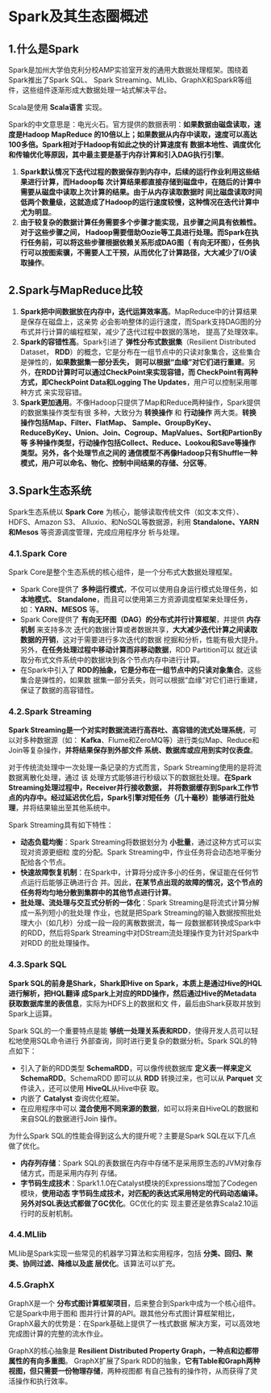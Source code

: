 Spark及其生态圈概述
================================================================================
## 1.什么是Spark
Spark是加州大学伯克利分校AMP实验室开发的通用大数据处理框架。围绕着Spark推出了Spark SQL、
Spark Streaming、MLlib、GraphX和SparkR等组件，这些组件逐渐形成大数据处理一站式解决平台。

Scala是使用 **Scala语言** 实现。

Spark的中文意思是：电光火石。官方提供的数据表明：**如果数据由磁盘读取，速度是Hadoop MapReduce
的10倍以上；如果数据从内存中读取，速度可以高达100多倍。Spark相对于Hadoop有如此之快的计算速度有
数据本地性、调度优化和传输优化等原因，其中最主要是基于内存计算和引入DAG执行引擎**。
1. **Spark默认情况下迭代过程的数据保存到内存中，后续的运行作业利用这些结果进行计算，而Hadoop每
次计算结果都直接存储到磁盘中，在随后的计算中需要从磁盘中读取上次计算的结果。由于从内存读取数据时
间比磁盘读取时间低两个数量级，这就造成了Hadoop的运行速度较慢，这种情况在迭代计算中尤为明显**。
2. **由于较复杂的数据计算任务需要多个步骤才能实现，且步骤之间具有依赖性。对于这些步骤之间，
Hadoop需要借助Oozie等工具进行处理。而Spark在执行任务前，可以将这些步骤根据依赖关系形成DAG图（
有向无环图），任务执行可以按图索骥，不需要人工干预，从而优化了计算路径，大大减少了I/O读取操作**。

## 2.Spark与MapReduce比较 
1. **Spark把中间数据放在内存中，迭代运算效率高**。MapReduce中的计算结果是保存在磁盘上，这亲势
必会影响整体的运行速度，而Spark支持DAG图的分布式并行计算的编程框架，减少了迭代过程中数据的落地，
提高了处理效率。
2. **Spark的容错性高**。Spark引进了 **弹性分布式数据集**（Resilient Distributed Dataset，
**RDD**）的概念，它是分布在一组节点中的只读对象集合，这些集合是弹性的，**如果数据集一部分丢失，
则可以根据“血缘”对它们进行重建**。另外，**在RDD计算时可以通过CheckPoint来实现容错，而
CheckPoint有两种方式，即CheckPoint Data和Logging The Updates**，用户可以控制采用哪种方式
来实现容错。
3. **Spark更加通用**。不像Hadoop只提供了Map和Reduce两种操作，Spark提供的数据集操作类型有很
多种，大致分为 **转换操作** 和 **行动操作** 两大类。**转换操作包括Map、Filter、FlatMap、
Sample、GroupByKey、ReduceByKey、Union、Join、Cogroup、MapValues、Sort和PartionBy等
多种操作类型，行动操作包括Collect、Reduce、Lookou和Save等操作类型。另外，各个处理节点之间的
通信模型不再像Hadoop只有Shuffle一种模式，用户可以命名、物化、控制中间结果的存储、分区等**。


## 3.Spark生态系统
Spark生态系统以 **Spark Core** 为核心，能够读取传统文件（如文本文件）、HDFS、Amazon S3、
Alluxio、和NoSQL等数据源，利用 **Standalone、YARN和Mesos** 等资源调度管理，完成应用程序分
析与处理。

### 4.1.Spark Core
Spark Core是整个生态系统的核心组件，是一个分布式大数据处理框架。
+ Spark Core提供了 **多种运行模式**，不仅可以使用自身运行模式处理任务，如 **本地模式、
Standalone**，而且可以使用第三方资源调度框架来处理任务，如：**YARN、MESOS** 等。
+ Spark Core提供了 **有向无环图（DAG）的分布式并行计算框架**，并提供 **内存机制** 来支持多次
迭代的数据计算或者数据共享，**大大减少迭代计算之间读取数据的开销**，这对于需要进行多次迭代的数据
挖掘和分析，性能有极大提升。另外，**在任务处理过程中移动计算而非移动数据**，RDD Partition可以
就近读取分布式文件系统中的数据块到各个节点内存中进行计算。
+ 在Spark中引入了 **RDD的抽象，它是分布在一组节点中的只读对象集合**。这些集合是弹性的，如果数
据集一部分丢失，则可以根据“血缘”对它们进行重建，保证了数据的高容错性。

### 4.2.Spark Streaming
**Spark Streaming是一个对实时数据流进行高吞吐、高容错的流式处理系统**，可以对多种数据源（如：
**Kafka**、Flume和ZeroMQ等）进行类似Map、Reduce和Join等复杂操作，**并将结果保存到外部文件
系统、数据库或应用到实时仪表盘**。

对于传统流处理中一次处理一条记录的方式而言，Spark Streaming使用的是将流数据离散化处理，通过 该
处理方式能够进行秒级以下的数据批处理。**在Spark Streaming处理过程中，Receiver并行接收数据，
并将数据缓存到Spark工作节点的内存中。经过延迟优化后，Spark引擎对短任务（几十毫秒）能够进行批处
理**，并将结果输出至其他系统中。

Spark Streaming具有如下特性：
+ **动态负载均衡**：Spark Streaming将数据划分为 **小批量**，通过这种方式可以实现对资源更细粒
度的分配。Spark Streaming中，作业任务将会动态地平衡分配给各个节点。
+ **快速故障恢复机制**：在Spark中，计算将分成许多小的任务，保证能在任何节点运行后能够正确进行合
并。因此，**在某节点出现的故障的情况，这个节点的任务将均匀地分散到集群中的其他节点进行计算**。
+ **批处理、流处理与交互式分析的一体化**：Spark Streaming是将流式计算分解成一系列短小的批处理
作业，也就是把Spark Streaming的输入数据按照批处理大小（如几秒）分成一段一段的离散数据流，每一
段数据都转换成Spark中的RDD，然后将Spark Streaming中对DStream流处理操作变为针对Spark中对RDD
的批处理操作。

### 4.3.Spark SQL
**Spark SQL的前身是Shark，Shark即Hive on Spark，本质上是通过Hive的HQL进行解析，把HQL翻译
成Spark上对应的RDD操作，然后通过Hive的Metadata获取数据库里的表信息**，实际为HDFS上的数据和文
件，最后由Shark获取并放到Spark上运算。 

Spark SQL的一个重要特点是能 **够统一处理关系表和RDD**，使得开发人员可以轻松地使用SQL命令进行
外部查询，同时进行更复杂的数据分析。Spark SQL的特点如下：
+ 引入了新的RDD类型 **SchemaRDD**，可以像传统数据库 **定义表一样来定义SchemaRDD**。SchemaRDD
即可以从 **RDD** 转换过来，也可以从 **Parquet** 文件读入，还可以使用 **HiveQL**从Hive中获
取。
+ 内嵌了 **Catalyst** 查询优化框架。
+ 在应用程序中可以 **混合使用不同来源的数据**，如可以将来自HiveQL的数据和来自SQL的数据进行Join
操作。

为什么Spark SQL的性能会得到这么大的提升呢？主要是Spark SQL在以下几点做了优化。
+ **内存列存储**：Spark SQL的表数据在内存中存储不是采用原生态的JVM对象存储方式，而是采用内存列
存储。
+ **字节码生成技术**：Spark1.1.0在Catalyst模块的Expressions增加了Codegen模块，**使用动态
字节码生成技术，对匹配的表达式采用特定的代码动态编译。另外对SQL表达式都做了GC优化**。GC优化的实
现主要还是依靠Scala2.10运行时的反射机制。

### 4.4.MLlib
MLlib是Spark实现一些常见的机器学习算法和实用程序，包括 **分类、回归、聚类、协同过滤、降维以及底
层优化**。该算法可以扩充。

### 4.5.GraphX
GraphX是一个 **分布式图计算框架项目**，后来整合到Spark中成为一个核心组件。它是Spark中用于图和
图并行计算的API。跟其他分布式图计算框架相比，GraphX最大的优势是：在Spark基础上提供了一栈式数据
解决方案，可以高效地完成图计算的完整的流水作业。

GraphX的核心抽象是 **Resilient Distributed Property Graph，一种点和边都带属性的有向多重图**。
GraphX扩展了Spark RDD的抽象，**它有Table和Graph两种视图，但只需要一份物理存储**，两种视图都
有自己独有的操作符，从而获得了灵活操作和执行效率。









                                                                                                                                                                                                                                                                                                                                                                                                                                                                                                                                                                                                                                                    










